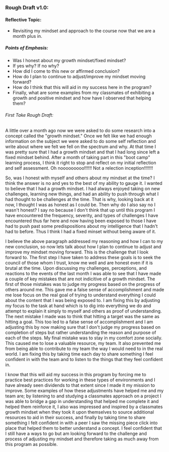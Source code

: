 ### Rough Draft v1.0:

#### Reflective Topic:
- Revisiting my mindset and approach to the course now that we are a month plus in.

##### Points of Emphasis:
- Was I honest about my growth mindset/fixed mindset?
- If yes why? If no why?
- How did I come to this new or affirmed conclusion?
- How do I plan to continue to adjust/improve my mindset moving forward?
- How do I think that this will aid in my success here in the program?
- Finally, what are some examples from my classmates of exhibiting a growth and positive mindset and how have I observed that helping them?

###### First Take Rough Draft:
A little over a month ago now we were asked to do some research into a concept called the "growth mindset."  Once we felt like we had enough information on the subject we were asked to do some self reflection and write about where we felt we fell on the spectrum and why.  At that time I was pretty sure that I had a growth mindset and that I had long since left a fixed mindset behind.  After a month of taking part in this "boot camp" learning process, I think it right to stop and reflect on my initial reflection and self assessment.  Oh nooooooooo!!!!!! Not a relection inception!!!!!!!

So, was I honest with myself and others about my mindset at the time?  I think the answer is no and yes to the best of my ability to gauge it.  I wanted to believe that I had a growth mindset.  I had always enjoyed taking on new challenges, learning new things, and had an ability to push through what I had thought to be challenges at the time.  That is why, looking back at it now, I thought I was as honest as I could be.  Then why do I also say no I wasn't honest?  I say no because I don't think that up until this program I have encountered the frequency, severity, and types of challenges I have encountered thus far here and now having been exposed to those I have had to push past some predispositions about my intelligence that I hadn't had to before.  Thus I think I had a fixed minset without being aware of it.

I believe the above paragraph addressed my reasoning and how I can to my new conclusion, so now lets talk about how I plan to continue to adjust and improve my mindset moving forward.  This is the challenge that I look forward to.  The first step I have taken to address these goals is to seek the council of those whom I trust, know me well and are honest even if it is brutal at the time.  Upon discussing my challenges, perceptions, and reactions to the events of the last month I was able to see that I have made a couple of key mistakes that are not indicitive of a growth mindset.  The first of those mistakes was to judge my progress based on the progress of others around me.  This gave me a false sense of accomplishment and made me lose focus on the real goal of trying to understand everything I could about the content that I was being exposed to.  I am fixing this by adjusting my focus to the task at hand which is to dig into everything we do and attempt to explain it simply to myself and others as proof of understanding.  The next mistake I made was to think that hitting a target was the same as hitting a goal.  This too led to a false sense of accomplishment and I am adjusting this by now making sure that I don't judge my progress based on completion of steps but rather understanding the reason and purpose of each of the steps.  My final mistake was to stay in my comfort zone socially.  This caused me to lose a valuable resource, my team.  It also prevented me from being able to contribute to my team the way I would need to in the real world.  I am fixing this by taking time each day to share something I feel confident in with the team and to listen to the things that they feel confident in.

I know that this will aid my success in this program by forcing me to practice best practices for working in these types of environments and I have already seen dividends to that extent since I made it my mission to improve.  Some examples of how these adjustments have helped me and my team are; by listening to and studying a classmates approach on a project I was able to bridge a gap in understanding that helped me complete it and helped them reinforce it, I also was impressed and inspired by a classmates growth mindset when they took it upon themselves to source additional resources to aid in their success, and finally by taking time to share something I felt confident in with a peer I saw the missing piece click into place that helped them to better understand a concept.  I feel confident that I still have a ways to go but am looking forward to the challenge and process of adjusting my mindset and therefore taking as much away from this program as possible.


